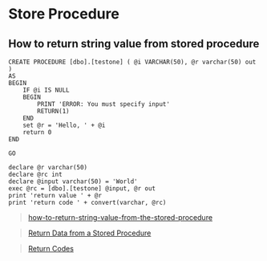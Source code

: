 # Store Procedure

## How to return string value from stored procedure

    CREATE PROCEDURE [dbo].[testone] ( @i VARCHAR(50), @r varchar(50) out )
    AS
    BEGIN
        IF @i IS NULL
        BEGIN
            PRINT 'ERROR: You must specify input'
            RETURN(1)
        END
        set @r = 'Hello, ' + @i
        return 0
    END

    GO

    declare @r varchar(50)
    declare @rc int
    declare @input varchar(50) = 'World'
    exec @rc = [dbo].[testone] @input, @r out
    print 'return value ' + @r
    print 'return code ' + convert(varchar, @rc)

> [how-to-return-string-value-from-the-stored-procedure](https://stackoverflow.com/questions/6450194/how-to-return-string-value-from-the-stored-procedure)

> [Return Data from a Stored Procedure
](https://docs.microsoft.com/en-us/sql/relational-databases/stored-procedures/return-data-from-a-stored-procedure?view=sql-server-2017)

> [Return Codes](https://docs.microsoft.com/en-us/sql/relational-databases/stored-procedures/return-data-from-a-stored-procedure?view=sql-server-2017#examples-of-return-codes)

